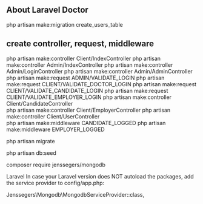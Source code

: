 

## About Laravel Doctor
php artisan make:migration create_users_table



## create controller, request, middleware
 php artisan make:controller Client/IndexController
 php artisan make:controller Admin/IndexController
 php artisan make:controller Admin/LoginController
 php artisan make:controller Admin/AdminController
 php artisan make:request ADMIN/VALIDATE_LOGIN
 php artisan make:request CLIENT/VALIDATE_DOCTOR_LOGIN
 php artisan make:request CLIENT/VALIDATE_CANDIDATE_LOGIN
 php artisan make:request CLIENT/VALIDATE_EMPLOYER_LOGIN 
 php artisan make:controller Client/CandidateController  
 php artisan make:controller Client/EmployerController 
 php artisan make:controller Client/UserController    
 php artisan make:middleware CANDIDATE_LOGGED
 php artisan make:middleware EMPLOYER_LOGGED 



 php artisan migrate

 php artisan db:seed

 composer require jenssegers/mongodb

 Laravel
In case your Laravel version does NOT autoload the packages, add the service provider to config/app.php:

Jenssegers\Mongodb\MongodbServiceProvider::class,